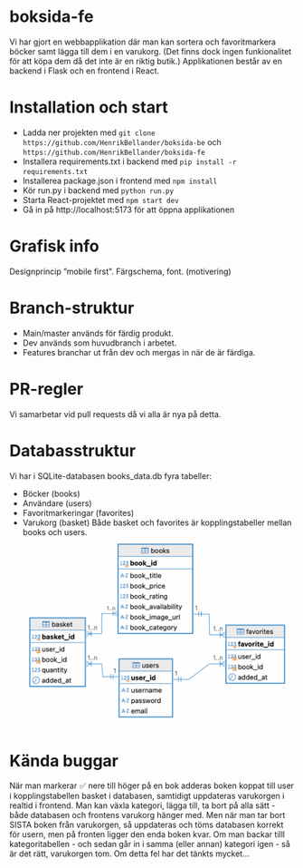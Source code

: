 # boksida-fe

Vi har gjort en webbapplikation där man kan sortera och favoritmarkera böcker samt lägga till dem i en varukorg. (Det finns dock ingen funkionalitet för att köpa dem då det inte är en riktig butik.) Applikationen består av en backend i Flask och en frontend i React.

# Installation och start

- Ladda ner projekten med `git clone https://github.com/HenrikBellander/boksida-be` och `https://github.com/HenrikBellander/boksida-fe`
- Installera requirements.txt i backend med `pip install -r requirements.txt`
- Installerea package.json i frontend med `npm install`
- Kör run.py i backend med `python run.py`
- Starta React-projektet med `npm start dev`
- Gå in på http://localhost:5173 för att öppna applikationen

# Grafisk info

Designprincip ”mobile first".
Färgschema, font. (motivering)
 
# Branch-struktur

  - Main/master används för färdig produkt.
  - Dev används som huvudbranch i arbetet.
  - Features branchar ut från dev och mergas in när de är färdiga.

# PR-regler
Vi samarbetar vid pull requests då vi alla är nya på detta.

# Databasstruktur 

Vi har i SQLite-databasen books_data.db fyra tabeller:
- Böcker (books)
- Användare (users)
- Favoritmarkeringar (favorites)
- Varukorg (basket)
  Både basket och favorites är kopplingstabeller mellan books och users.
  ![ER-diagram](ER_books_data.png)

# Kända buggar

När man markerar ✅ nere till höger på en bok adderas boken koppat till user i kopplingstabellen basket i databasen, samtidigt uppdateras varukorgen i realtid i frontend. Man kan växla kategori, lägga till, ta bort på alla sätt - både databasen och frontens varukorg hänger med. Men när man tar bort SISTA boken från varukorgen, så uppdateras och töms databasen korrekt för usern, men på fronten ligger den enda boken kvar. Om man backar tilll kategoritabellen - och sedan går in i samma (eller annan) kategori igen - så är det rätt, varukorgen tom. Om detta fel har det tänkts mycket...
